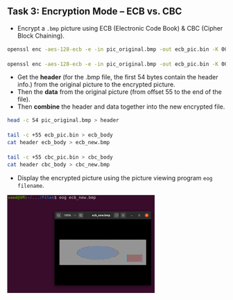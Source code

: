 ## Task 3: Encryption Mode – ECB vs. CBC

- Encrypt a `.bmp` picture using ECB (Electronic Code Book) & CBC (Cipher Block Chaining).
```bash
openssl enc -aes-128-ecb -e -in pic_original.bmp -out ecb_pic.bin -K 00112233445566778899aabbccddeeff

openssl enc -aes-128-ecb -e -in pic_original.bmp -out ecb_pic.bin -K 00112233445566778899aabbccddeeff -iv 0102030405060708
```

- Get the **header** (for the .bmp file, the first 54 bytes contain the header info.) from the original picture to the encrypted picture.
- Then the **data** from the original picture (from offset 55 to the end of the file).
- Then **combine** the header and data together into the new encrypted file.
```bash
head -c 54 pic_original.bmp > header

tail -c +55 ecb_pic.bin > ecb_body
cat header ecb_body > ecb_new.bmp

tail -c +55 cbc_pic.bin > cbc_body
cat header cbc_body > cbc_new.bmp
```

- Display the encrypted picture using the picture viewing program `eog filename`.

![Encrypted Picture using ECB](/images/Picture1.png)
